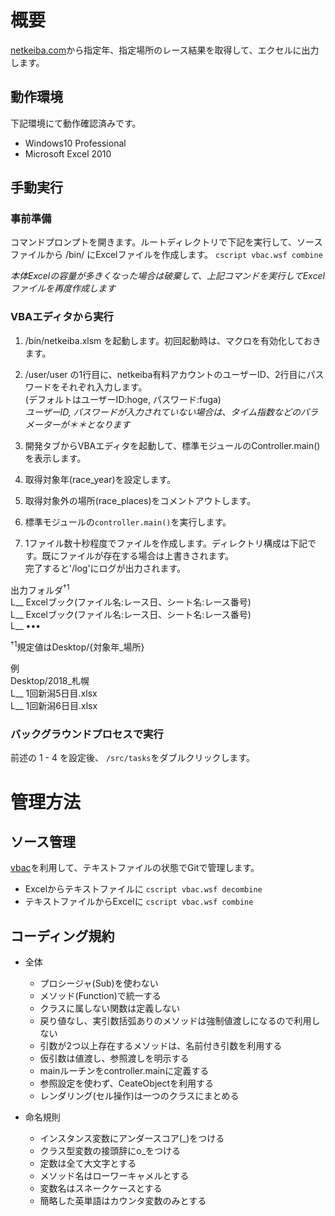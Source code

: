 # 概要

[netkeiba.com](https://race.netkeiba.com)から指定年、指定場所のレース結果を取得して、エクセルに出力します。

## 動作環境
下記環境にて動作確認済みです。
- Windows10 Professional
- Microsoft Excel 2010

## 手動実行
### 事前準備
コマンドプロンプトを開きます。ルートディレクトリで下記を実行して、ソースファイルから /bin/ にExcelファイルを作成します。
 `cscript vbac.wsf combine`  
 
*本体Excelの容量が多きくなった場合は破棄して、上記コマンドを実行してExcelファイルを再度作成します*  

### VBAエディタから実行  
1. /bin/netkeiba.xlsm を起動します。初回起動時は、マクロを有効化しておきます。
1. /user/user の1行目に、netkeiba有料アカウントのユーザーID、2行目にパスワードをそれぞれ入力します。  
(デフォルトはユーザーID:hoge, パスワード:fuga)  
*ユーザーID, パスワードが入力されていない場合は、タイム指数などのパラメーターが＊＊となります*

1. 開発タブからVBAエディタを起動して、標準モジュールのController.main()を表示します。
1. 取得対象年(race_year)を設定します。
1. 取得対象外の場所(race_places)をコメントアウトします。
1. 標準モジュールの`controller.main()`を実行します。
1. 1ファイル数十秒程度でファイルを作成します。ディレクトリ構成は下記です。既にファイルが存在する場合は上書きされます。  
完了すると'/log'にログが出力されます。

出力フォルダ<sup>†1</sup>  
L__ Excelブック(ファイル名:レース日、シート名:レース番号)  
L__ Excelブック(ファイル名:レース日、シート名:レース番号)  
L__ ••• 
    
<sup>†1</sup>規定値はDesktop/{対象年_場所}  

例  
Desktop/2018_札幌  
L__ 1回新潟5日目.xlsx  
L__ 1回新潟6日目.xlsx  

### バックグラウンドプロセスで実行
前述の 1 - 4 を設定後、
`/src/tasks`をダブルクリックします。

# 管理方法
## ソース管理
[vbac](https://github.com/vbaidiot/Ariawase)を利用して、テキストファイルの状態でGitで管理します。
- Excelからテキストファイルに `cscript vbac.wsf decombine`
- テキストファイルからExcelに `cscript vbac.wsf combine`


## コーディング規約
- 全体
  - プロシージャ(Sub)を使わない
  - メソッド(Function)で統一する
  - クラスに属しない関数は定義しない
  - 戻り値なし、実引数括弧ありのメソッドは強制値渡しになるので利用しない
  - 引数が2つ以上存在するメソッドは、名前付き引数を利用する
  - 仮引数は値渡し、参照渡しを明示する
  - mainルーチンをcontroller.mainに定義する
  - 参照設定を使わず、CeateObjectを利用する
  - レンダリング(セル操作)は一つのクラスにまとめる
  
- 命名規則
  - インスタンス変数にアンダースコア(_)をつける
  - クラス型変数の接頭辞にo_をつける
  - 定数は全て大文字とする
  - メソッド名はローワーキャメルとする
  - 変数名はスネークケースとする
  - 簡略した英単語はカウンタ変数のみとする

